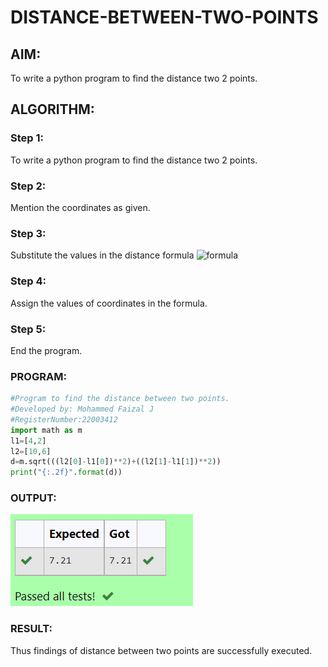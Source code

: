 # DISTANCE-BETWEEN-TWO-POINTS

## AIM:
To write a python program to find the distance two 2 points.
## ALGORITHM:
### Step 1: 
To write a python program to find the distance two 2 points.
### Step 2: 
Mention the coordinates as given.
### Step 3: 
Substitute the values in the distance formula  ![formula](/formula.jpg)
### Step 4: 
Assign the values of coordinates in the formula.
### Step 5: 
End the program.
### PROGRAM:
```python
#Program to find the distance between two points.
#Developed by: Mohammed Faizal J
#RegisterNumber:22003412
import math as m
l1=[4,2]
l2=[10,6]
d=m.sqrt(((l2[0]-l1[0])**2)+((l2[1]-l1[1])**2))
print("{:.2f}".format(d))
```
  


### OUTPUT:
![OUTPUT](cir.png)

### RESULT:
Thus findings of distance between two points are successfully executed.
